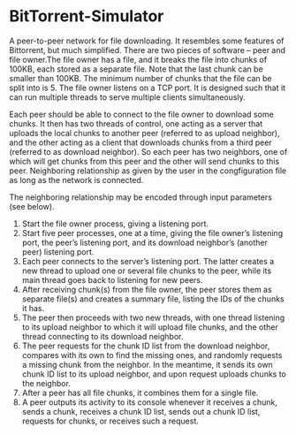 # BitTorrent-Simulator

A peer-to-peer network for file downloading. It resembles some features of Bittorrent, but much simplified. 
There are two pieces of software – peer and file owner.The file owner has a file, and it breaks the file into chunks of 100KB, each stored as a separate file. Note that the last chunk can be smaller than 100KB. The minimum number of chunks that the file can be split into is 5. The file owner listens on a TCP port. It is designed such that it can run multiple threads to serve multiple clients simultaneously.

Each peer should be able to connect to the file owner to download some chunks. It then has two threads of control, one acting as a server that uploads the local chunks to another peer (referred to as upload neighbor), and the other acting as a client that downloads chunks from a third peer (referred to as download neighbor). So each peer has two neighbors, one of which will get chunks from this peer and the other will send chunks to this peer. Neighboring relationship as given by the user in the congfiguration file as long as the network is connected. 

The neighboring relationship may be encoded through input parameters (see below).
1. Start the file owner process, giving a listening port.
2. Start five peer processes, one at a time, giving the file owner’s listening port, the peer’s listening port, and its download neighbor’s (another peer) listening port.
3. Each peer connects to the server’s listening port. The latter creates a new thread to upload one or several file chunks to the peer, while its main thread goes back to listening for new peers.
4. After receiving chunk(s) from the file owner, the peer stores them as separate file(s) and creates a summary file, listing the IDs of the chunks it has.
5. The peer then proceeds with two new threads, with one thread listening to its upload neighbor to which it will upload file chunks, and the other thread connecting to its download neighbor.
6. The peer requests for the chunk ID list from the download neighbor, compares with its own to find the missing ones, and randomly requests a missing chunk from the neighbor. In the meantime, it sends its own chunk ID list to its upload neighbor, and upon request uploads chunks to the neighbor.
7. After a peer has all file chunks, it combines them for a single file.
8. A peer outputs its activity to its console whenever it receives a chunk, sends a chunk, receives a chunk ID list, sends out a chunk ID list, requests for chunks, or receives such a request. 
